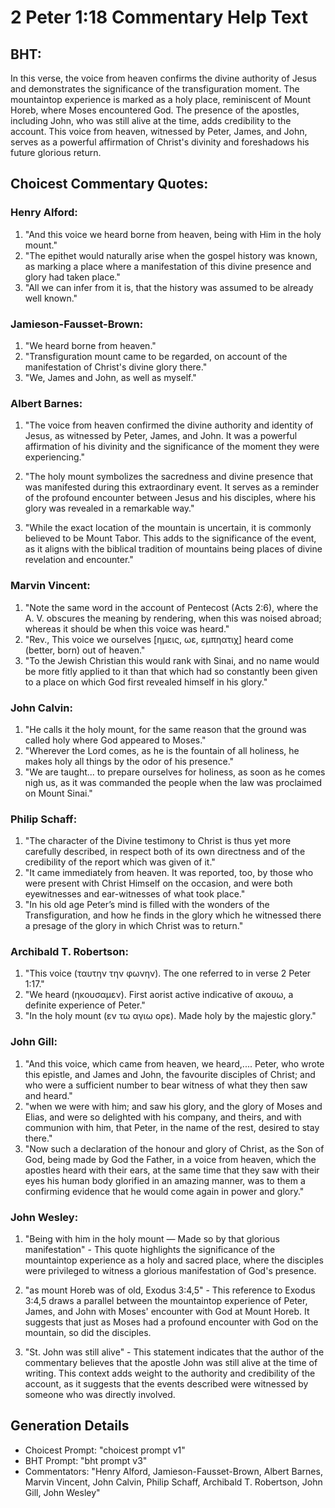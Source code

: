 # 2 Peter 1:18 Commentary Help Text

## BHT:
In this verse, the voice from heaven confirms the divine authority of Jesus and demonstrates the significance of the transfiguration moment. The mountaintop experience is marked as a holy place, reminiscent of Mount Horeb, where Moses encountered God. The presence of the apostles, including John, who was still alive at the time, adds credibility to the account. This voice from heaven, witnessed by Peter, James, and John, serves as a powerful affirmation of Christ's divinity and foreshadows his future glorious return.

## Choicest Commentary Quotes:
### Henry Alford:
1. "And this voice we heard borne from heaven, being with Him in the holy mount." 
2. "The epithet would naturally arise when the gospel history was known, as marking a place where a manifestation of this divine presence and glory had taken place." 
3. "All we can infer from it is, that the history was assumed to be already well known."

### Jamieson-Fausset-Brown:
1. "We heard borne from heaven."
2. "Transfiguration mount came to be regarded, on account of the manifestation of Christ's divine glory there."
3. "We, James and John, as well as myself."

### Albert Barnes:
1. "The voice from heaven confirmed the divine authority and identity of Jesus, as witnessed by Peter, James, and John. It was a powerful affirmation of his divinity and the significance of the moment they were experiencing." 

2. "The holy mount symbolizes the sacredness and divine presence that was manifested during this extraordinary event. It serves as a reminder of the profound encounter between Jesus and his disciples, where his glory was revealed in a remarkable way." 

3. "While the exact location of the mountain is uncertain, it is commonly believed to be Mount Tabor. This adds to the significance of the event, as it aligns with the biblical tradition of mountains being places of divine revelation and encounter."

### Marvin Vincent:
1. "Note the same word in the account of Pentecost (Acts 2:6), where the A. V. obscures the meaning by rendering, when this was noised abroad; whereas it should be when this voice was heard."
2. "Rev., This voice we ourselves [ημεις, ωε, εμπηατιχ] heard come (better, born) out of heaven."
3. "To the Jewish Christian this would rank with Sinai, and no name would be more fitly applied to it than that which had so constantly been given to a place on which God first revealed himself in his glory."

### John Calvin:
1. "He calls it the holy mount, for the same reason that the ground was called holy where God appeared to Moses."
2. "Wherever the Lord comes, as he is the fountain of all holiness, he makes holy all things by the odor of his presence."
3. "We are taught... to prepare ourselves for holiness, as soon as he comes nigh us, as it was commanded the people when the law was proclaimed on Mount Sinai."

### Philip Schaff:
1. "The character of the Divine testimony to Christ is thus yet more carefully described, in respect both of its own directness and of the credibility of the report which was given of it."
2. "It came immediately from heaven. It was reported, too, by those who were present with Christ Himself on the occasion, and were both eyewitnesses and ear-witnesses of what took place."
3. "In his old age Peter’s mind is filled with the wonders of the Transfiguration, and how he finds in the glory which he witnessed there a presage of the glory in which Christ was to return."

### Archibald T. Robertson:
1. "This voice (ταυτην την φωνην). The one referred to in verse 2 Peter 1:17."
2. "We heard (ηκουσαμεν). First aorist active indicative of ακουω, a definite experience of Peter."
3. "In the holy mount (εν τω αγιω ορε). Made holy by the majestic glory."

### John Gill:
1. "And this voice, which came from heaven, we heard,.... Peter, who wrote this epistle, and James and John, the favourite disciples of Christ; and who were a sufficient number to bear witness of what they then saw and heard."
2. "when we were with him; and saw his glory, and the glory of Moses and Elias, and were so delighted with his company, and theirs, and with communion with him, that Peter, in the name of the rest, desired to stay there."
3. "Now such a declaration of the honour and glory of Christ, as the Son of God, being made by God the Father, in a voice from heaven, which the apostles heard with their ears, at the same time that they saw with their eyes his human body glorified in an amazing manner, was to them a confirming evidence that he would come again in power and glory."

### John Wesley:
1. "Being with him in the holy mount — Made so by that glorious manifestation" - This quote highlights the significance of the mountaintop experience as a holy and sacred place, where the disciples were privileged to witness a glorious manifestation of God's presence.

2. "as mount Horeb was of old, Exodus 3:4,5" - This reference to Exodus 3:4,5 draws a parallel between the mountaintop experience of Peter, James, and John with Moses' encounter with God at Mount Horeb. It suggests that just as Moses had a profound encounter with God on the mountain, so did the disciples.

3. "St. John was still alive" - This statement indicates that the author of the commentary believes that the apostle John was still alive at the time of writing. This context adds weight to the authority and credibility of the account, as it suggests that the events described were witnessed by someone who was directly involved.


## Generation Details
- Choicest Prompt: "choicest prompt v1"
- BHT Prompt: "bht prompt v3"
- Commentators: "Henry Alford, Jamieson-Fausset-Brown, Albert Barnes, Marvin Vincent, John Calvin, Philip Schaff, Archibald T. Robertson, John Gill, John Wesley"
